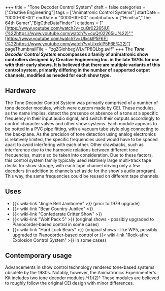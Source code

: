 +++
title = "Tone Decoder Control System"
draft = false
categories = ["Creative Engineering"]
tags = ["Animatronic Control Systems"]
startDate = "0000-00-00"
endDate = "0000-00-00"
contributors = ["Himitsu","The 64th Gamer","BigCtheDataFinder"]
citations = ["[https://www.youtube.com/watch?v=cuQr02265iU](%22https://www.youtube.com/watch?v=cuQr02265iU%22)","[https://www.youtube.com/watch?v=UlxcklP5F6E](%22https://www.youtube.com/watch?v=UlxcklP5F6E%22)"]
pageThumbnailFile = "zgZGlohbegWLvFP8QLbg.avif"
+++
The ***Tone Decoder Control System* encompasses a family of animatronic show controllers designed by Creative Engineering Inc. in the late 1970s for use with their early shows. It is believed that there are multiple variants of this control system, primarily differing in the number of supported output channels, modified as needed for each show type.**

## Hardware

The Tone Decoder Control System was primarily comprised of a number of tone decoder modules, which were custom made by CEI. These modules, as the name implies, detect the presence or absence of a tone at a specific frequency in their input audio signal, and switch their outputs accordingly to control character valves and other show systems. Each module appears to be potted in a PVC pipe fitting, with a vacuum tube style plug connecting to the backplane.
As the precision of tone detection using analog electronics is relatively limited, the specific frequencies used would have to be spaced apart to avoid interfering with each other. Other drawbacks, such as interference due to the harmonic relations between different tone frequencies, must also be taken into consideration. Due to these factors, this control system family typically used relatively large multi-track tape decks for show storage, with each tape channel driving only a few decoders (in addition to channels set aside for the show's audio program). This way, the same frequencies could be reused on different tape channels.

## Uses

- {{< wiki-link "Jingle Bell Jamboree" >}} (prior to 1979 upgrade)
- {{< wiki-link "Bear Country Jubilee" >}}
- {{< wiki-link "Confederate Critter Show" >}}
- {{< wiki-link "Wolf Pack 5" >}} (original shows - possibly upgraded to Pianocorder-based control in some cases)
- {{< wiki-link "Hard Luck Bears" >}} (original shows - like WP5, possibly upgraded to Pianocorder-based control or {{< wiki-link "Rock-afire Explosion Control System" >}} in some cases)

## Contemporary usage

Advancements in show control technology rendered tone-based systems obsolete by the 1980s. Notably, however, the Animatronics Experimenter's Kit includes two tone decoder modules.^(1)(2)^ These modules are believed to roughly follow the original CEI design with minor differences.
